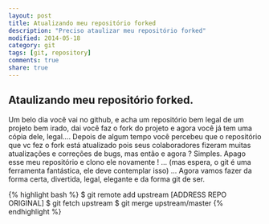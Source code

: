 ```yaml
---
layout: post
title: Atualizando meu repositório forked
description: "Preciso ataulizar meu repositório forked"
modified: 2014-05-18
category: git
tags: [git, repository]
comments: true
share: true
---
```


## Ataulizando meu repositório forked.

Um belo dia você vai no github, e acha um repositório bem legal de um projeto bem irado,
dai você faz o fork do projeto e agora você já tem uma cópia dele, legal....
Depois de algum tempo você percebeu que o repositório que vc fez o fork está atualizado pois
seus colaboradores fizeram muitas atualizações e correções de bugs, mas então e agora ?
Simples.
Apago esse meu repositório e clono ele novamente !
...
(mas espera, o git é uma ferramenta fantástica, ele deve contemplar isso)
...
Agora vamos fazer da forma certa, divertida, legal, elegante e da forma git de ser.

{% highlight bash %}
$ git remote add upstream [ADDRESS REPO ORIGINAL]
$ git fetch upstream
$ git merge upstream/master
{% endhighlight %}
